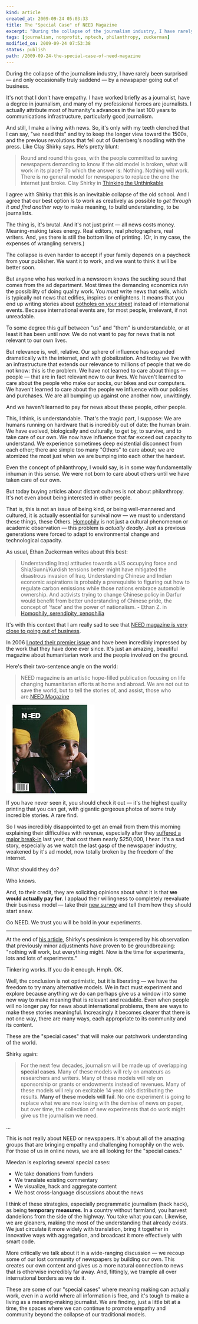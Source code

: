 ```yaml
---
kind: article
created_at: 2009-09-24 05:03:33
title: The "Special Case" of NEED Magazine
excerpt: "During the collapse of the journalism industry, I have rarely been surprised  and only occasionally truly saddend &mdash; by a newspaper going out of business."
tags: [journalism, nonprofit, nptech, philanthropy, zuckerman]
modified_on: 2009-09-24 07:53:38
status: publish 
path: /2009-09-24-the-special-case-of-need-magazine
---
```


During the collapse of the journalism industry, I have rarely been surprised &mdash; and only occasionally truly saddend &mdash; by a newspaper going out of business. 

It's not that I don't have empathy. I have worked briefly as a journalist, have a degree in journalism, and many of my professional heroes are journalists. I actually attribute most of humanity's advances in the last 100 years to communications infrastructure, particularly good journalism. 

And still, I make a living with news. So, it's only with my teeth clenched that I can say, "we need this" and try to keep the longer view toward the 1500s, and the previous revolutions that fell out of Gutenberg's noodling with the press. Like Clay Shirky says. He's pretty blunt: 

<blockquote>Round and round this goes, with the people committed to saving newspapers demanding to know if the old model is broken, what will work in its place? To which the answer is: Nothing. Nothing will work. There is no general model for newspapers to replace the one the internet just broke. <span class="attribution">Clay Shirky in <a href="http://www.shirky.com/weblog/2009/03/newspapers-and-thinking-the-unthinkable/">Thinking the Unthinkable</a></span></blockquote>

I agree with Shirky that this is an inevitable collapse of the old school. And I agree that our best option is to work as creatively as possible to <em>get through it and find another way</em> to make meaning, to build understanding, to be journalists. 

The thing is, it's brutal. And it's not just print &mdash; all news costs money. Meaning-making takes energy. Real editors, real photographers, real writers. And, yes there is still the bottom line of printing. (Or, in my case, the expenses of wrangling servers.)

The collapse is even harder to accept if your family depends on a paycheck from your publisher. We want it to work, and we want to think it will be better soon. 

But anyone who has worked in a newsroom knows the sucking sound that comes from the ad department. Most times the demanding economics <em>ruin</em> the possibility of doing quality work. You <em>must</em> write news that sells, which is typically not news that edifies, inspires or enlightens. It means that you end up writing stories about <a href="http://whiteafrican.com/2008/03/12/pothole-theory-lost-fingers-caring-and-crisis/">potholes on your street</a> instead of international events. Because international events are, for most people, irrelevant, if not unreadable.

To some degree this gulf between "us" and "them" is understandable, or at least it has been until now. We do not want to pay for news that is not relevant to our own lives. 

But relevance is, well, relative. Our sphere of influence has expanded dramatically with the internet, and with globalization. And today we live with an infrastructure that extends our relevance to millions of people that we do not know: this is the problem. We have not learned to care about things &mdash; people &mdash; that are in fact relevant now to our lives. We haven't learned to care about the people who make our socks, our bikes and our computers. We haven't learned to care about the people we influence with our policies and purchases. We are all bumping up against one another now, unwittingly. 

And we haven't learned to pay for news about these people, other people.

This, I think, is understandable. That's the tragic part, I suppose: We are humans running on hardware that is incredibly out of date: the human brain. We have evolved, biologically and culturally, to get by, to survive, and to take care of our own. We now have influence that far exceed out capacity to understand. We experience sometimes deep existential disconnect from each other; there are simple too many "Others" to care about; we are atomized the most just when we are bumping into each other the hardest. 

Even the concept of philanthropy, I would say, is in some way fundamentally inhuman in this sense. We were not born to care about others until we have taken care of our own.

But today buying articles about distant cultures is not about philanthropy. It's not even about being interested in other people. 

That is, this is not an issue of being kind, or being well-mannered and cultured, it is actually essential for survival now &mdash; we must to understand these things, these Others. <a href="http://en.wikipedia.org/wiki/Homophily">Homophily</a> is not just a cultural phenomenon or academic observation &mdash; this problem is <em>actually deadly</em>. Just as previous generations were forced to adapt to environmental change and technological capacity.

As usual, Ethan Zuckerman writes about this best: 

<blockquote>Understanding Iraqi attitudes towards a US occupying force and Shia/Sunni/Kurdish tensions better might have mitigated the disastrous invasion of Iraq. Understanding Chinese and Indian economic aspirations is probably a prerequisite to figuring out how to regulate carbon emissions while those nations embrace automobile ownership. And activists trying to change Chinese policy in Darfur would benefit from better understanding of Chinese pride, the concept of 'face' and the power of nationalism. <span class="attribution">- Ethan Z. in <a href="http://www.ethanzuckerman.com/blog/2008/04/25/homophily-serendipity-xenophilia/">Homophily, serendipity, xenophilia</a></span></blockquote>

It's with this context that I am really sad to see that <a href="http://www.needmagazine.com/">NEED magazine is very close to going out of business</a>. 

In 2006 <a href="/2006/12/05/need-magazine-debuts/">I noted their premier issue</a> and have been incredibly impressed by the work that they have done ever since. It's just an amazing, beautiful magazine about humanitarian work and the people involved on the ground. 

Here's their two-sentence angle on the world:

<blockquote>NEED magazine is an artistic hope-filled publication focusing on life changing humanitarian efforts at home and abroad.  We are not out to save the world, but to tell the stories of, and assist, those who are.<span class="attribution"><a href="http://needmagazine.com">NEED Magazine</a></span></blockquote>
 

<img src="/images/premierecover.jpg" alt="Need" title="Need magazine" />

If you have never seen it, you should check it out &mdash; it's the highest quality printing that you can get, with gigantic gorgeous photos of some truly incredible stories. A rare find.

So I was incredibly disappointed to get an email from them this morning explaining their difficulties with revenue, especially after they <a href="http://needmagazine.com">suffered a major break-in</a> last year, that cost them nearly $250,000, I hear.   It's a sad story, especially as we watch the last gasp of the newspaper industry, weakened by it's ad model, now totally broken by the freedom of the internet.

What should they do? 

Who knows. 

And, to their credit, they are soliciting opinions about what it is that <strong>we would actually pay for</strong>. I applaud their willingness to completely reevaluate their business model &mdash; take their <a href="http://needmagazine.com">new survey</a> and tell them how they should start anew.

Go NEED. We trust you will be bold in your experiments.

***

At the end of <a href="http://www.shirky.com/weblog/2009/03/newspapers-and-thinking-the-unthinkable/">his article</a>, Shirky's pessimism is tempered by his observation that previously minor adjustments have proven to be groundbreaking: "nothing will work, but everything might. Now is the time for experiments, lots and lots of experiments." 

Tinkering works. If you do it enough. Hmph. OK.

Well, the conclusion is not optimistic, but it is liberating &mdash; we have the freedom to try many alternative models. We in fact must experiment and explore because anything we do can perhaps give us a window into some new way to make meaning that is relevant and readable. Even when people will no longer pay for news about international problems, there are ways to make these stories meaningful. Increasingly it becomes clearer that there is not one way, there are many ways, each appropriate to its community and its content. 

These are the "special cases" that will make our patchwork understanding of the world. 

Shirky again:

<blockquote>For the next few decades, journalism will be made up of overlapping <strong>special cases</strong>. Many of these models will rely on amateurs as researchers and writers. Many of these models will rely on sponsorship or grants or endowments instead of revenues. Many of these models will rely on excitable 14 year olds distributing the results. <strong>Many of these models will fail</strong>. No one experiment is going to replace what we are now losing with the demise of news on paper, but over time, the collection of new experiments that do work might give us the journalism we need.
</blockquote>

...

This is not really about NEED or newspapers. It's about all of the amazing groups that are bringing empathy and challenging homophily on the web. For those of us in online news, we are all looking for the "special cases." 

Meedan is exploring several special cases:

<ul>
	<li>We take donations from funders</li>
	<li>We translate existing commentary</li>
	<li>We visualize, hack and aggregate content</li>
	<li>We host cross-language discussions about the news</li>
</ul>

I think of these strategies, especially programmatic journalism (hack hack), as being <strong>temporary measures</strong>. In a country without farmland, you harvest dandelions from the side of the highway. You take what you can. Likewise, we are gleaners, making the most of the understanding that already exists. We just circulate it more widely with translation, bring it together in innovative ways with aggregation, and broadcast it more effectively with smart code. 

More critically we talk about it in a wide-ranging discussion &mdash; we recoup some of our lost community of newspapers by building our own. This creates our own content and gives us a more natural connection to news that is otherwise incredibly far away. And, fittingly,  we trample all over international borders as we do it.

These are some of our "special cases" where meaning making can actually work, even in a world where all information is free, and it's tough to make a living as a meaning-making journalist. We are finding, just a little bit at a time, the spaces where we can continue to promote empathy and community beyond the collapse of our traditional models.